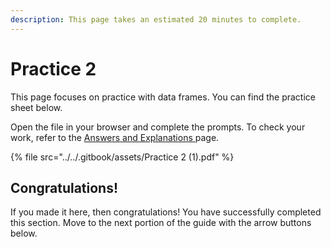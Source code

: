 ```yaml
---
description: This page takes an estimated 20 minutes to complete.
---
```


# Practice 2

This page focuses on practice with data frames. You can find the practice sheet below.

Open the file in your browser and complete the prompts. To check your work, refer to the [Answers and Explanations ](../../conclusion.md)page.

{% file src="../../.gitbook/assets/Practice 2 (1).pdf" %}

## Congratulations!

If you made it here, then congratulations! You have successfully completed this section. Move to the next portion of the guide with the arrow buttons below.
